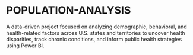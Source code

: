 # POPULATION-ANALYSIS
A data-driven project focused on analyzing demographic, behavioral, and health-related factors across U.S. states and territories to uncover health disparities, track chronic conditions, and inform public health strategies using Power BI.
